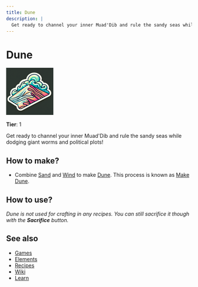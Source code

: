 ```yaml
---
title: Dune
description: |
  Get ready to channel your inner Muad'Dib and rule the sandy seas while dodging giant worms and political plots!
---
```

# Dune

![](../images/item.dune.png)

**Tier**: 1

Get ready to channel your inner Muad'Dib and rule the sandy seas while dodging giant worms and political plots!

## How to make?

* Combine [Sand](/wiki/elements/sand) and [Wind](/wiki/elements/wind) to make [Dune](/wiki/elements/dune). This process is known as [Make Dune](/wiki/recipes/make-dune).

## How to use?

_Dune is not used for crafting in any recipes. You can still sacrifice it though with the **Sacrifice** button._

## See also

* [Games](/wiki/games)
* [Elements](/wiki/elements)
* [Recipes](/wiki/recipes)
* [Wiki](/wiki/index)
* [Learn](/learn/index)